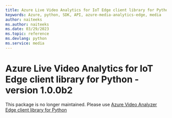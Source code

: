 ```yaml
---
title: Azure Live Video Analytics for IoT Edge client library for Python
keywords: Azure, python, SDK, API, azure-media-analytics-edge, media
author: naiteeks
ms.author: naiteeks
ms.date: 03/29/2023
ms.topic: reference
ms.devlang: python
ms.service: media
---
```

# Azure Live Video Analytics for IoT Edge client library for Python - version 1.0.0b2 


This package is no longer maintained. Please use [Azure Video Analyzer Edge client library for Python](https://pypi.org/project/azure-media-videoanalyzer-edge)

